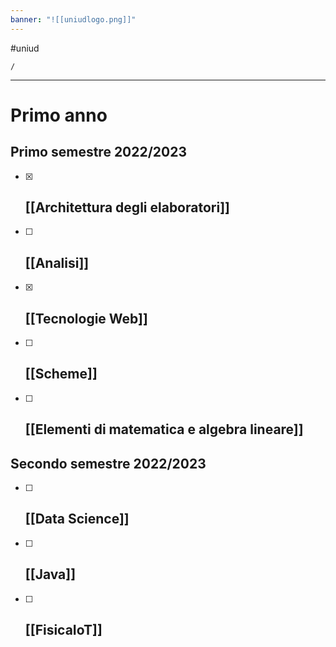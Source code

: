 ```yaml
---
banner: "![[uniudlogo.png]]"
---
```


#uniud



```ActivityHistory
/
```



---
# Primo anno 
## Primo semestre 2022/2023
- [x] ## [[Architettura degli elaboratori]]
- [ ] ## [[Analisi]]
- [x] ## [[Tecnologie Web]]
- [ ] ## [[Scheme]]
- [ ] ## [[Elementi di matematica e algebra lineare]]

## Secondo semestre 2022/2023
- [ ] ## [[Data Science]]
- [ ] ## [[Java]]
- [ ] ## [[FisicaIoT]]
